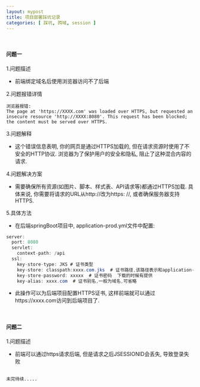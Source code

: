 ```yaml
---
layout: mypost
title: 项目部署踩坑记录
categories: [ 踩坑, 跨域, session ]
---
```


<br>

#### 问题一

1.问题描述

- 前端绑定域名后使用浏览器访问不了后端

2.问题报错详情

```text
浏览器报错:
The page at 'https://XXXX.com' was loaded over HTTPS, but requested an insecure resource 'http://XXXX:8080'. This request has been blocked; the content must be served over HTTPS.
```

3.问题解释

- 这个错误信息表明, 你的网页是通过HTTPS加载的, 但在请求资源时使用了不安全的HTTP协议. 浏览器为了保护用户的安全和隐私,
  阻止了这种混合内容的请求.

4.问题解决方案

- 需要确保所有资源(如图片、脚本、样式表、API请求等)都通过HTTPS加载. 具体来说, 你需要将请求的URL从http://改为https:
  //, 或者确保服务器支持HTTPS.

5.具体方法

- 在后端springBoot项目中, application-prod.yml文件中配置:

```java
server:
  port: 8080
  servlet:
    context-path: /api
  ssl:
    key-store-type: JKS # 证书类型
    key-store: classpath:xxxx.com.jks  # 证书路径,该路径表示和application-prod.yml同级目录下的xxxx.com.jks证书文件
    key-store-password: xxxxx  # 证书密码  下载的时候有提供
    key-alias: xxxx.com  # 证书别名,一般为域名,可省略
```

- 此操作可以为后端项目配置HTTPS证书, 这样前端就可以通过https://xxxx.com访问到后端项目了.

<br>

#### 问题二

1.问题描述

- 前端可以通过https请求后端, 但是请求之后JSESSIONID会丢失, 导致登录失败

```text

未完待续.....
```

